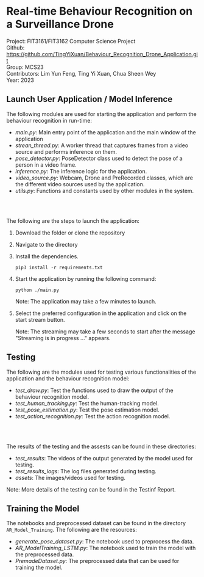 # Real-time Behaviour Recognition on a Surveillance Drone

Project: FIT3161/FIT3162 Computer Science Project
<br>Github: https://github.com/TingYiXuan/Behaviour_Recognition_Drone_Application.git
<br>Group: MCS23
<br>Contributors: Lim Yun Feng, Ting Yi Xuan, Chua Sheen Wey 
<br>Year: 2023

## Launch User Application / Model Inference
The following modules are used for starting the application and perform the behaviour recognition in run-time:
* <i>main.py</i>: Main entry point of the application and the main window of the application
* <i>strean_thread.py</i>: A worker thread that captures frames from a video source and performs inference on them.
* <i>pose_detector.py</i>: PoseDetector class used to detect the pose of a person in a video frame.
* <i>inference.py</i>: The inference logic for the application.
* <i>video_source.py</i>: Webcam, Drone and PreRecorded classes, which are the different video sources used by the application.
* <i>utils.py</i>: Functions and constants used by other modules in the system.
<br>
<br>

The following are the steps to launch the application:

1. Download the folder or clone the repository

2. Navigate to the directory

3. Install the dependencies.
    ```
    pip3 install -r requirements.txt
    ```

4. Start the application by running the following command:
    ```
    python ./main.py
    ```
    Note: The application may take a few minutes to launch.

5. Select the preferred configuration in the application and click on the start stream button. 

    Note: The streaming may take a few seconds to start after the message "Streaming is in progress ..." appears.

## Testing
The following are the modules used for testing various functionalities of the application and the behaviour recognition model:
* <i>test_draw.py</i>: Test the functions used to draw the output of the behaviour recognition model.
* <i>test_human_tracking.py</i>: Test the human-tracking model.
* <i>test_pose_estimation.py</i>: Test the pose estimation model.
* <i>test_action_recognition.py</i>: Test the action recognition model.
<br>
<br>

The results of the testing and the assests can be found in these directories:
* <i>test_results</i>: The videos of the output generated by the model used for testing.
* <i>test_results_logs</i>: The log files generated during testing.
* <i>assets</i>: The images/videos used for testing.

Note: More details of the testing can be found in the Testinf Report.

## Training the Model
The notebooks and preprocessed dataset can be found in the directory ```AR_Model_Training```. The following are the resources:
* <i>generate_pose_dataset.py</i>: The notebook used to preprocess the data.
* <i>AR_ModelTraining_LSTM.py</i>: The notebook used to train the model with the preprocessed data.
* <i>PremadeDataset.py</i>: The preprocessed data that can be used for training the model.

